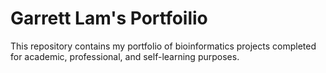 # Garrett Lam's Portfoilio
This repository contains my portfolio of bioinformatics projects completed for academic, professional, and self-learning purposes.

